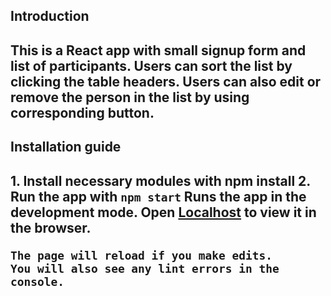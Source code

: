 <h2>Introduction<h2>
This is a React app with small signup form and list of participants. Users can sort the list by clicking the table headers. Users can also edit or remove the person in the list by using corresponding button.
<h2>Installation guide<h2>
1. Install necessary modules with npm install
2. Run the app with 
		<code>npm start</code> 
	Runs the app in the development mode.
	Open <a href="http://localhost:3000">Localhost</a> to view it in the browser.

	The page will reload if you make edits.
	You will also see any lint errors in the console.
